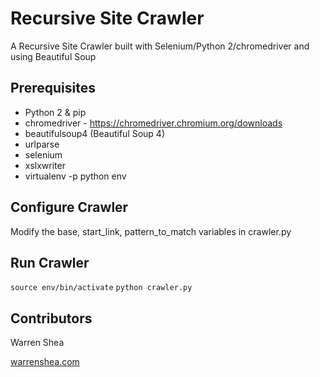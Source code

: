 # Recursive Site Crawler

A Recursive Site Crawler built with Selenium/Python 2/chromedriver and using Beautiful Soup

## Prerequisites

* Python 2 & pip
* chromedriver - https://chromedriver.chromium.org/downloads
* beautifulsoup4 (Beautiful Soup 4)
* urlparse
* selenium
* xslxwriter
* virtualenv -p python env

## Configure Crawler

Modify the base, start_link, pattern_to_match variables in crawler.py

## Run Crawler

`source env/bin/activate`
`python crawler.py`

## Contributors

Warren Shea

[warrenshea.com](http://www.warrenshea.com)

